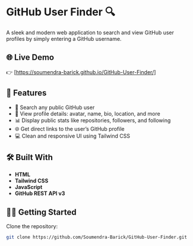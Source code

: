 # GitHub User Finder 🔍

A sleek and modern web application to search and view GitHub user profiles by simply entering a GitHub username.

## 🌐 Live Demo

👉 [https://soumendra-barick.github.io/GitHub-User-Finder/]

## 🚀 Features

- 🔎 Search any public GitHub user
- 👤 View profile details: avatar, name, bio, location, and more
- 📊 Display public stats like repositories, followers, and following
- 🌐 Get direct links to the user’s GitHub profile
- 💻 Clean and responsive UI using Tailwind CSS

## 🛠️ Built With

- **HTML**
- **Tailwind CSS**
- **JavaScript**
- **GitHub REST API v3**

## 🧑‍💻 Getting Started

 Clone the repository:
   ```bash
   git clone https://github.com/Soumendra-Barick/GitHub-User-Finder.git
   ```

